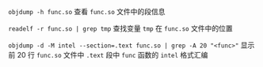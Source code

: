 `objdump -h func.so`
查看 `func.so` 文件中的段信息

`readelf -r func.so | grep tmp`
查找变量 `tmp` 在 `func.so` 文件中的位置

`objdump -d -M intel --section=.text func.so | grep -A 20 "<func>"`
显示前 20 行 `func.so` 文件中 `.text` 段中 `func` 函数的 `intel` 格式汇编
